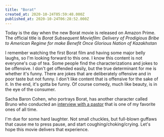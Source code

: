 ```yaml
---
title: "Borat"
created_at: 2020-10-24T05:59:48.000Z
published_at: 2020-10-24T06:28:52.000Z
---
```

Today is the day when the new Borat movie is released on Amazon Prime. The official title is _Borat Subsequent Moviefilm: Delivery of Prodigious Bribe to American Regime for make Benefit Once Glorious Nation of Kazakhstan_

I remember watching the first Borat film and having some major belly laughs, so I'm looking forward to this one. I know this content is not everyone's cup of tea. Some people find the characterizations and jokes to be offensive. I don't get offended easily, but the true determinant for me is whether it's funny. There are jokes that are deliberately offensive and in poor taste but not funny. I don't like content that is offensive for the sake of it. In the end, it's gotta be funny. Of course comedy, much like beauty, is in the eye of the consumer.

Sacha Baron Cohen, who portrays Borat, has another character called Bruno who conducted an [interview with a pastor](https://www.youtube.com/watch?v=LazrAzBP_0I) that is one of my favorite ones of all time.

I'm due for some hard laughter. Not small chuckles, but full-blown guffaws that cause me to press pause, and start coughing/choking/crying. Let's hope this movie delivers that experience.
